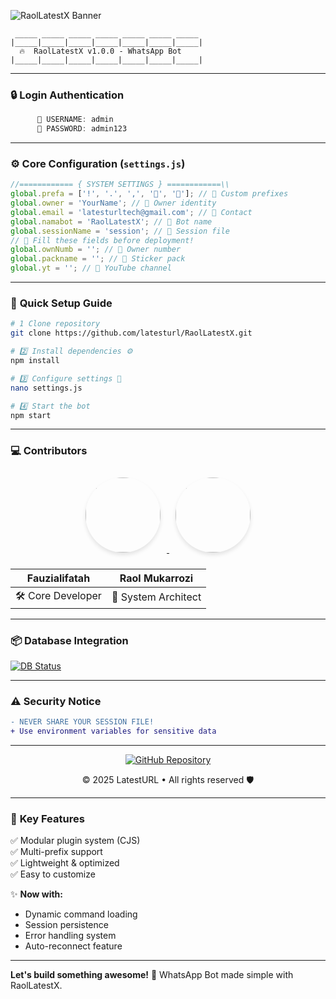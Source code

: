 ![RaolLatestX Banner](https://cardivo.vercel.app/api?name=RaolLatestX&description=🎁Base%20WhatsApp%20bot%20type%20case%20and%20plugins%20(cjs)&image=https://files.catbox.moe/j7k8st.jpg&backgroundColor=%23ecf0f1&github=latesturl&pattern=leaf&colorPattern=%23eaeaea)

```ascii
 _____ _____ _____ _____ _____ _____ _____ 
|_____|_____|_____|_____|_____|_____|_____|
  🔥  RaolLatestX v1.0.0 - WhatsApp Bot  
|_____|_____|_____|_____|_____|_____|_____|
```

---

### 🔒 **Login Authentication**  
```javascript
      🔑 USERNAME: admin  
      🔑 PASSWORD: admin123  
```

---

### ⚙️ **Core Configuration** (`settings.js`)  
```javascript
//============ { SYSTEM SETTINGS } ============\\
global.prefa = ['!', '.', ',', '🐤', '🗿']; // 🎨 Custom prefixes
global.owner = 'YourName'; // 👤 Owner identity
global.email = 'latesturltech@gmail.com'; // 📧 Contact
global.namabot = 'RaolLatestX'; // 🤖 Bot name
global.sessionName = 'session'; // 📄 Session file
// 🚨 Fill these fields before deployment!
global.ownNumb = ''; // 📱 Owner number
global.packname = ''; // 🎨 Sticker pack
global.yt = ''; // 🎥 YouTube channel
```

---

### 🚀 **Quick Setup Guide**  
```bash
# 1️ Clone repository
git clone https://github.com/latesturl/RaolLatestX.git

# 2️⃣ Install dependencies ⚙️
npm install

# 3️⃣ Configure settings 🔧
nano settings.js

# 4️⃣ Start the bot 
npm start
```

---

### 💻 **Contributors**  
<div align="center">
  <a href="https://github.com/Alifatahfauzi">
    <img src="https://avatars.githubusercontent.com/u/118640580?v=4" width="120" style="border-radius:50%; margin:10px; box-shadow: 0 4px 6px rgba(0,0,0,0.1);" />
  </a>
  <a href="https://github.com/latesturl">
    <img src="https://avatars.githubusercontent.com/u/198647531?v=4" width="120" style="border-radius:50%; margin:10px; box-shadow: 0 4px 6px rgba(0,0,0,0.1);" />
  </a>
</div>

| **Fauzialifatah** | **Raol Mukarrozi** |
|--------------------|---------------------|
| 🛠️ Core Developer   | 🎨 System Architect |

---

### 📦 **Database Integration**  
[![DB Status](https://github-readme-stats.vercel.app/api/pin/?username=latesturl&repo=DBRaolLatestX&show_owner=true&theme=radical)](https://github.com/latesturl/dbRaolLatestX)

---

### ⚠️ **Security Notice**  
```diff
- NEVER SHARE YOUR SESSION FILE! 
+ Use environment variables for sensitive data
```

---

<footer align="center">
<a href="https://github.com/latesturl" target="_blank" rel="noopener noreferrer">
<img src="https://img.shields.io/badge/GitHub-100000?style=for-the-badge&logo=github&logoColor=white" alt="GitHub Repository" />
</a>
<p>© 2025 LatestURL • All rights reserved 🛡️</p>
</footer>

---

### 📌 **Key Features**  
✅ Modular plugin system (CJS)  
✅ Multi-prefix support  
✅ Lightweight & optimized  
✅ Easy to customize  

✨ **Now with:**  
- Dynamic command loading  
- Session persistence  
- Error handling system  
- Auto-reconnect feature  

---

**Let's build something awesome!** 🚀 WhatsApp Bot made simple with RaolLatestX.